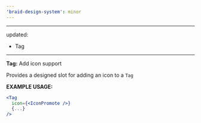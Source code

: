 ```yaml
---
'braid-design-system': minor
---
```


---
updated:
  - Tag
---

**Tag:** Add icon support

Provides a designed slot for adding an icon to a `Tag`

**EXAMPLE USAGE:**
```jsx
<Tag
  icon={<IconPromote />}
  {...}
/>
```
